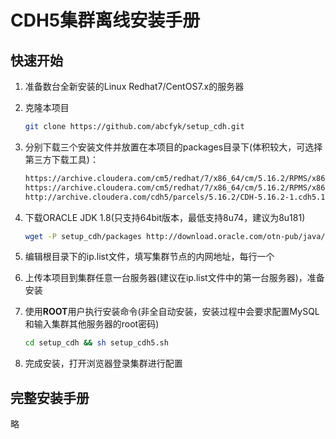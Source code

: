 # CDH5集群离线安装手册

## 快速开始
1. 准备数台全新安装的Linux Redhat7/CentOS7.x的服务器
    
2. 克隆本项目
    ```bash
    git clone https://github.com/abcfyk/setup_cdh.git
    ```
3. 分别下载三个安装文件并放置在本项目的packages目录下(体积较大，可选择第三方下载工具)：
    ```bash
    https://archive.cloudera.com/cm5/redhat/7/x86_64/cm/5.16.2/RPMS/x86_64/cloudera-manager-agent-5.16.2-1.cm5162.p0.7.el7.x86_64.rpm
    https://archive.cloudera.com/cm5/redhat/7/x86_64/cm/5.16.2/RPMS/x86_64/cloudera-manager-daemons-5.16.2-1.cm5162.p0.7.el7.x86_64.rpm
    http://archive.cloudera.com/cdh5/parcels/5.16.2/CDH-5.16.2-1.cdh5.16.2.p0.8-el7.parcel 
    ```
4. 下载ORACLE JDK 1.8(只支持64bit版本，最低支持8u74，建议为8u181)
    ```bash
    wget -P setup_cdh/packages http://download.oracle.com/otn-pub/java/jdk/8u181-b13/96a7b8442fe848ef90c96a2fad6ed6d1/jdk-8u181-linux-x64.tar.gz
    ```
5. 编辑根目录下的ip.list文件，填写集群节点的内网地址，每行一个

6. 上传本项目到集群任意一台服务器(建议在ip.list文件中的第一台服务器)，准备安装

7. 使用**ROOT**用户执行安装命令(非全自动安装，安装过程中会要求配置MySQL和输入集群其他服务器的root密码)
   ```bash
   cd setup_cdh && sh setup_cdh5.sh
   ```
8. 完成安装，打开浏览器登录集群进行配置   
   
   
  
## 完整安装手册
略













